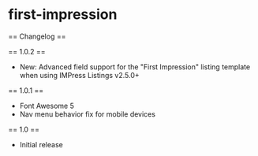 # first-impression

== Changelog ==

== 1.0.2 ==
* New: Advanced field support for the "First Impression" listing template when using IMPress Listings v2.5.0+

== 1.0.1 ==
* Font Awesome 5
* Nav menu behavior fix for mobile devices

== 1.0 ==
* Initial release
